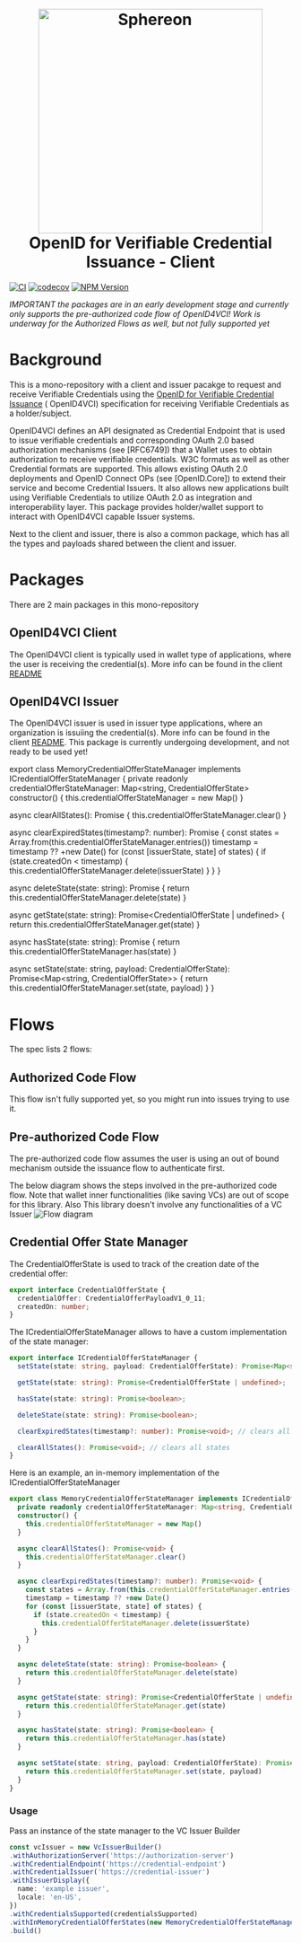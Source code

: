 <h1 align="center">
  <br>
  <a href="https://www.sphereon.com"><img src="https://sphereon.com/content/themes/sphereon/assets/img/logo.svg" alt="Sphereon" width="400"></a>
    <br>OpenID for Verifiable Credential Issuance - Client 
  <br>
</h1>

[![CI](https://github.com/Sphereon-Opensource/openid4vci-client/actions/workflows/main.yml/badge.svg)](https://github.com/Sphereon-Opensource/openid4vci-client/actions/workflows/main.yml) [![codecov](https://codecov.io/gh/Sphereon-Opensource/openid4vci-client/branch/develop/graph/badge.svg)](https://codecov.io/gh/Sphereon-Opensource/openid4vci-client) [![NPM Version](https://img.shields.io/npm/v/@sphereon/openid4vci-client.svg)](https://npm.im/@sphereon/openid4vci-client)

_IMPORTANT the packages are in an early development stage and currently only supports the pre-authorized code flow of
OpenID4VCI! Work is underway for the Authorized Flows as well, but not fully supported yet_

# Background

This is a mono-repository with a client and issuer pacakge to request and receive Verifiable Credentials using
the [OpenID for Verifiable Credential Issuance](https://openid.net/specs/openid-4-verifiable-credential-issuance-1_0.html) (
OpenID4VCI) specification for receiving Verifiable Credentials as a holder/subject.

OpenID4VCI defines an API designated as Credential Endpoint that is used to issue verifiable credentials and
corresponding OAuth 2.0 based authorization mechanisms (see [RFC6749]) that a Wallet uses to obtain authorization to
receive verifiable credentials. W3C formats as well as other Credential formats are supported. This allows existing
OAuth 2.0 deployments and OpenID Connect OPs (see [OpenID.Core]) to extend their service and become Credential Issuers.
It also allows new applications built using Verifiable Credentials to utilize OAuth 2.0 as integration and
interoperability layer. This package provides holder/wallet support to interact with OpenID4VCI capable Issuer systems.

Next to the client and issuer, there is also a common package, which has all the types and payloads shared between the client and issuer.

# Packages
There are 2 main packages in this mono-repository

## OpenID4VCI Client

The OpenID4VCI client is typically used in wallet type of applications, where the user is receiving the credential(s). More info can be found in the client [README](./packages/client/README.md)

## OpenID4VCI Issuer

The OpenID4VCI issuer is used in issuer type applications, where an organization is issuiing the credential(s). More info can be found in the client [README](./packages/issuer/README.md). This package is currently undergoing development, and not ready to be used yet!

export class MemoryCredentialOfferStateManager implements ICredentialOfferStateManager {
private readonly credentialOfferStateManager: Map<string, CredentialOfferState>
constructor() {
this.credentialOfferStateManager = new Map()
}

async clearAllStates(): Promise<void> {
this.credentialOfferStateManager.clear()
}

async clearExpiredStates(timestamp?: number): Promise<void> {
const states = Array.from(this.credentialOfferStateManager.entries())
timestamp = timestamp ?? +new Date()
for (const [issuerState, state] of states) {
if (state.createdOn < timestamp) {
this.credentialOfferStateManager.delete(issuerState)
}
}
}

async deleteState(state: string): Promise<boolean> {
return this.credentialOfferStateManager.delete(state)
}

async getState(state: string): Promise<CredentialOfferState | undefined> {
return this.credentialOfferStateManager.get(state)
}

async hasState(state: string): Promise<boolean> {
return this.credentialOfferStateManager.has(state)
}

async setState(state: string, payload: CredentialOfferState): Promise<Map<string, CredentialOfferState>> {
return this.credentialOfferStateManager.set(state, payload)
}
}
# Flows

The spec lists 2 flows:

## Authorized Code Flow

This flow isn't fully supported yet, so you might run into issues trying to use it.

## Pre-authorized Code Flow

The pre-authorized code flow assumes the user is using an out of bound mechanism outside the issuance flow to
authenticate first.

The below diagram shows the steps involved in the pre-authorized code flow. Note that wallet inner functionalities (like
saving VCs) are out of scope for this library. Also This library doesn't involve any functionalities of a VC Issuer
![Flow diagram](https://www.plantuml.com/plantuml/proxy?cache=no&src=https://raw.githubusercontent.com/Sphereon-Opensource/OID4VCI-client/develop/docs/preauthorized-code-flow.puml)


## Credential Offer State Manager

The CredentialOfferState is used to track of the creation date of the credential offer:

```typescript
export interface CredentialOfferState {
  credentialOffer: CredentialOfferPayloadV1_0_11;
  createdOn: number;
}
```

The ICredentialOfferStateManager allows to have a custom implementation of the state manager:

```typescript
export interface ICredentialOfferStateManager {
  setState(state: string, payload: CredentialOfferState): Promise<Map<string, CredentialOfferState>>;

  getState(state: string): Promise<CredentialOfferState | undefined>;

  hasState(state: string): Promise<boolean>;

  deleteState(state: string): Promise<boolean>;

  clearExpiredStates(timestamp?: number): Promise<void>; // clears all expired states compared against timestamp if provided, otherwise current timestamp

  clearAllStates(): Promise<void>; // clears all states
}
```

Here is an example, an in-memory implementation of the ICredentialOfferStateManager

```typescript
export class MemoryCredentialOfferStateManager implements ICredentialOfferStateManager {
  private readonly credentialOfferStateManager: Map<string, CredentialOfferState>
  constructor() {
    this.credentialOfferStateManager = new Map()
  }

  async clearAllStates(): Promise<void> {
    this.credentialOfferStateManager.clear()
  }

  async clearExpiredStates(timestamp?: number): Promise<void> {
    const states = Array.from(this.credentialOfferStateManager.entries())
    timestamp = timestamp ?? +new Date()
    for (const [issuerState, state] of states) {
      if (state.createdOn < timestamp) {
        this.credentialOfferStateManager.delete(issuerState)
      }
    }
  }

  async deleteState(state: string): Promise<boolean> {
    return this.credentialOfferStateManager.delete(state)
  }

  async getState(state: string): Promise<CredentialOfferState | undefined> {
    return this.credentialOfferStateManager.get(state)
  }

  async hasState(state: string): Promise<boolean> {
    return this.credentialOfferStateManager.has(state)
  }

  async setState(state: string, payload: CredentialOfferState): Promise<Map<string, CredentialOfferState>> {
    return this.credentialOfferStateManager.set(state, payload)
  }
}
```

### Usage

Pass an instance of the state manager to the VC Issuer Builder

```typescript
const vcIssuer = new VcIssuerBuilder()
.withAuthorizationServer('https://authorization-server')
.withCredentialEndpoint('https://credential-endpoint')
.withCredentialIssuer('https://credential-issuer')
.withIssuerDisplay({
  name: 'example issuer',
  locale: 'en-US',
})
.withCredentialsSupported(credentialsSupported)
.withInMemoryCredentialOfferStates(new MemoryCredentialOfferStateManager())
.build()
```
